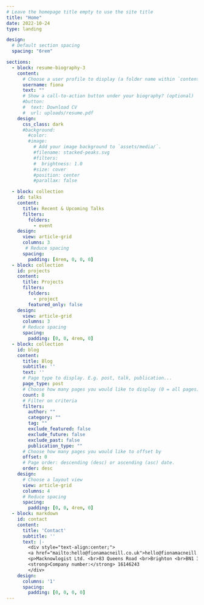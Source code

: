 ```yaml
---
# Leave the homepage title empty to use the site title
title: "Home"
date: 2022-10-24
type: landing

design:
  # Default section spacing
  spacing: "6rem"

sections:
  - block: resume-biography-3
    content:
      # Choose a user profile to display (a folder name within `content/authors/`)
      username: fiona
      text: ""
      # Show a call-to-action button under your biography? (optional)
      #button:
      #  text: Download CV
      #  url: uploads/resume.pdf
    design:
      css_class: dark
      #background:
        #color: 
        #image:
          # Add your image background to `assets/media/`.
          #filename: stacked-peaks.svg
          #filters:
          #  brightness: 1.0
          #size: cover
          #position: center
          #parallax: false

  - block: collection
    id: talks
    content:
      title: Recent & Upcoming Talks
      filters:
        folders:
          - event
    design:
      view: article-grid
      columns: 3 
       # Reduce spacing
      spacing:
        padding: [4rem, 0, 0, 0]
  - block: collection
    id: projects
    content:
      title: Projects 
      filters:
        folders:
          - project
        featured_only: false 
    design:
      view: article-grid
      columns: 3 
      # Reduce spacing
      spacing:
        padding: [0, 0, 4rem, 0]
  - block: collection
    id: blog
    content:
      title: Blog
      subtitle: ''
      text: ''
      # Page type to display. E.g. post, talk, publication...
      page_type: post
      # Choose how many pages you would like to display (0 = all pages)
      count: 8
      # Filter on criteria
      filters:
        author: ""
        category: ""
        tag: ""
        exclude_featured: false
        exclude_future: false
        exclude_past: false
        publication_type: ""
      # Choose how many pages you would like to offset by
      offset: 0
      # Page order: descending (desc) or ascending (asc) date.
      order: desc
    design:
      # Choose a layout view
      view: article-grid 
      columns: 4
      # Reduce spacing
      spacing:
        padding: [0, 0, 4rem, 0]
  - block: markdown
    id: contact
    content:
      title: 'Contact'
      subtitle: ''
      text: |-
        <div style="text-align:center;"> 
        <a href="mailto:hello@fionamacneill.co.uk">hello@fionamacneill.co.uk</a>
        <p>Macknowlogist Ltd. <br>83 Queens Road <br>Brighton <br>BN1 3XE</p> 
        <strong>Company number:</strong> 16146243
        </div>
    design:
      columns: '1'
      spacing:
        padding: [0, 0, 0, 0]
---
```


